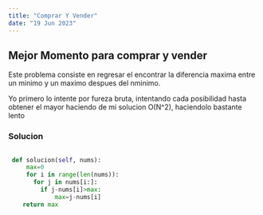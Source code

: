 ```yaml
---
title: "Comprar Y Vender"
date: "19 Jun 2023"
---
```


## Mejor Momento para comprar y vender



 Este problema consiste en regresar el encontrar la diferencia maxima entre un minimo y un maximo despues del nminimo.

 Yo primero lo intente por fureza bruta, intentando cada posibilidad hasta obtener el mayor haciendo de mi solucion O(N^2), haciendolo bastante lento
 
### Solucion


```py

 def solucion(self, nums):
     max=0
     for i in range(len(nums)):
       for j in nums[i:]:
         if j-nums[i]>max:
             max=j-nums[i]
    return max
 

```
